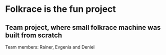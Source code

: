 # Folkrace is the fun project
## Team project, where small folkrace machine was built from scratch

Team members: Rainer, Evgenia and Deniel


